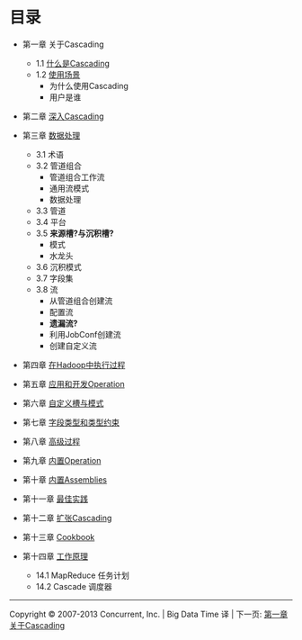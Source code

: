 目录
====
- 第一章 关于Cascading
	
	- 1.1 [什么是Cascading]()
	- 1.2 [使用场景]()
		- 为什么使用Cascading
		- 用户是谁
- 第二章 [深入Cascading]()
- 第三章 [数据处理]()
	- 3.1 术语
	- 3.2 管道组合
		- 管道组合工作流
		- 通用流模式
		- 数据处理
	- 3.3 管道
	- 3.4 平台
	- 3.5 **来源槽?**与**沉积槽?**
		- 模式
		- 水龙头
	- 3.6 沉积模式
	- 3.7 字段集
	- 3.8 流
		- 从管道组合创建流
		- 配置流
		- **遗漏流?**
		- 利用JobConf创建流
		- 创建自定义流
- 第四章 [在Hadoop中执行过程]()
- 第五章 [应用和开发Operation]()
- 第六章 [自定义槽与模式]()
- 第七章 [字段类型和类型约束]()
- 第八章 [高级过程]()
- 第九章 [内置Operation]()
- 第十章 [内置Assemblies]()
- 第十一章 [最佳实践]()
- 第十二章 [扩张Cascading]()
- 第十三章 [Cookbook]()
- 第十四章 [工作原理]()
	- 14.1 MapReduce 任务计划
	- 14.2 Cascade 调度器



-------------------------------------------------------------------------------------------------------------------
Copyright © 2007-2013 Concurrent, Inc. | Big Data Time 译 | 下一页: [第一章 关于Cascading](../chapter1/chapter1.md)

